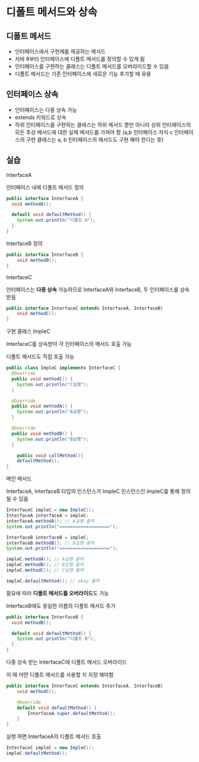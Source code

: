 # 디폴트 메서드와 상속

## **디폴트 메서드**

- 인터페이스에서 구현체를 제공하는 메서드
- 자바 8부터 인터페이스에 디폴트 메서드를 정의할 수 있게 됨
- 인터페이스를 구현하는 클래스는 디폴트 메서드를 오버라이드할 수 있음
- 디폴트 메서드는 기존 인터페이스에 새로운 기능 추가할 때 유용

## 인터페이스 상속

- 인터페이스는 다중 상속 가능
- extends 키워드로 상속
- 하위 인터페이스를 구현하는 클래스는 하위 메서드 뿐만 아니라 상위 인터페이스의 모든 추상 메서드에 대한 실체 메서드를 가져야 함 (a,b 인터페이스 자식 c 인터페이스의 구현 클래스는 a, b 인터페이스의 메서드도 구현 해야 한다는 뜻)

## 실습

InterfaceA

인터페이스 내에 디폴트 메서드 정의

```java
public interface InterfaceA {
  void methodA();

  default void defaultMethod() {
    System.out.println("디폴트 A");
  }
}
```

InterfaceB 정의

```java
public interface InterfaceB {
    void methodB();
}
```

InterfaceC

인터페이스는 **다중 상속** 가능하므로 InterfaceA와 InterfaceB, 두 인터페이스를 상속 받음

```java
public interface InterfaceC extends InterfaceA, InterfaceB{
    void methodC();
}
```

구현 클래스 ImpleC

InterfaceC를 상속받아 각 인터페이스의 메서드 호출 가능

디폴트 메서드도 직접 호출 가능

```java
public class ImpleC implements InterfaceC {
  @Override
  public void methodC() {
    System.out.println("C실행");
  }

  @Override
  public void methodA() {
    System.out.println("A실행");
  }

  @Override
  public void methodB() {
    System.out.println("B실행");
  }

	public void callMethod(){
    defaultMethod();
}
```

메인 메서드

InterfaceA, InterfaceB 타입의 인스턴스가 ImpleC 인스턴스인 impleC를 통해 정의될 수 있음

```java
InterfaceC impleC = new ImpleC();
InterfaceA interfaceA = impleC;
interfaceA.methodA(); // A실행 출력
System.out.println("===================");

InterfaceB interfaceB = impleC;
interfaceB.methodB(); // B실행 출력
System.out.println("===================");

impleC.methodA(); // A실행 출력
impleC.methodB(); // B실행 출력
impleC.methodC(); // C실행 출력

impleC.defaultMethod(); // okay 출력
```

필요에 따라 **디폴트 메서드를 오버라이드**도 가능

InterfaceB에도 동일한 이름의 디폴트 메서드 추가

```java
public interface InterfaceB {
  void methodB();

  default void defaultMethod() {
    System.out.println("디폴트 B");
  }
}
```

다중 상속 받는 InterfaceC에 디폴트 메서드 오버라이드

이 때 어떤 디폴트 메서드를 사용할 지 지정 해야함

```java
public interface InterfaceC extends InterfaceA, InterfaceB{
    void methodC();

    @Override
    default void defaultMethod() {
        InterfaceA.super.defaultMethod();
    }
}
```

실행 하면 InterfaceA의 디폴트 메서드 호출

```java
InterfaceC impleC = new ImpleC();
impleC.defaultMethod();
```